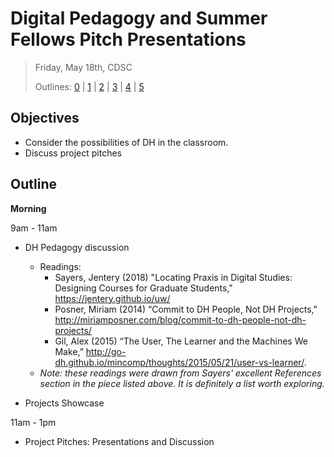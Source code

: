 # Digital Pedagogy and Summer Fellows Pitch Presentations

> Friday, May 18th, CDSC
> 
> Outlines: [0](day-0.md) | [1](day-1.md) | [2](day-2.md) | [3](day-3.md) | [4](day-4.md) | [5](day-5.md)

## Objectives

- Consider the possibilities of DH in the classroom.
- Discuss project pitches

## Outline

**Morning** 

9am - 11am

- DH Pedagogy discussion
    - Readings:
        - Sayers, Jentery (2018) "Locating Praxis in Digital Studies: Designing Courses for Graduate Students," https://jentery.github.io/uw/ 
        - Posner, Miriam (2014) “Commit to DH People, Not DH Projects," http://miriamposner.com/blog/commit-to-dh-people-not-dh-projects/
        - Gil, Alex (2015) “The User, The Learner and the Machines We Make,” http://go-dh.github.io/mincomp/thoughts/2015/05/21/user-vs-learner/.
    - _Note: these readings were drawn from Sayers' excellent References section in the piece listed above. It is definitely a list worth exploring._

- Projects Showcase

11am - 1pm

- Project Pitches: Presentations and Discussion
